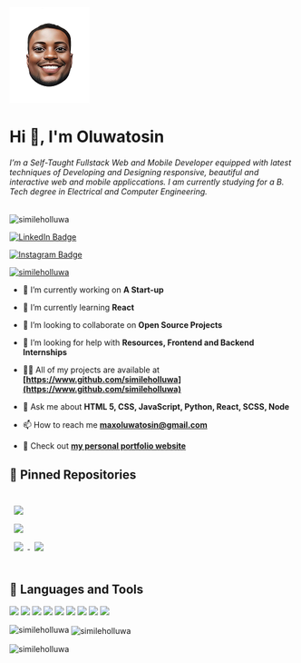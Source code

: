 ![Tosin's GitHub Banner](./banner.png)

# Hi 👋, I'm Oluwatosin
<h6 align="left">I’m a Self-Taught Fullstack Web and Mobile Developer equipped with latest techniques of Developing and Designing responsive, beautiful and interactive web and mobile appliccations. I am currently studying for a B. Tech degree in Electrical and Computer Engineering.</h6>

<p align="left"> <img src="https://komarev.com/ghpvc/?username=simileholluwa&label=Profile%20views&color=0e75b6&style=flat" alt="simileholluwa" /> </p>

[![LinkedIn Badge](https://img.shields.io/badge/LinkedIn-Profile-informational?style=flat&logo=linkedin&logoColor=white&color=0D76A8)](https://www.linkedin.com/in/ajanaku-oluwatosin-ezekiel-243133200/)

[![Instagram Badge](https://img.shields.io/badge/Twitter-Profile-informational?style=flat&logo=instagram&logoColor=white&color=1CA2F1)](https://instagram.com/simileholluwa)

<p align="left"> <a href="https://twitter.com/simileholluwa" target="blank"><img src="https://img.shields.io/twitter/follow/simileholluwa?logo=twitter&style=for-the-badge" alt="simileholluwa" /></a> </p>

<p align="left"> <a href="https://github-profile-trophy.vercel.app/?username=simileholluwa&theme=flat" alt="simileholluwa" /></a> </p>


- 🔭 I’m currently working on **A Start-up**

- 🌱 I’m currently learning **React**

- 👯 I’m looking to collaborate on **Open Source Projects**

- 🤝 I’m looking for help with **Resources, Frontend and Backend Internships**

- 👨‍💻 All of my projects are available at **[https://www.github.com/simileholluwa](https://www.github.com/simileholluwa)**

- 💬 Ask me about **HTML 5, CSS, JavaScript, Python, React, SCSS, Node**

- 📫 How to reach me **maxoluwatosin@gmail.com**

- 📣 Check out **[my personal portfolio website](https://simileholluwa@github.com)**


## 📌 Pinned Repositories

<br>

<a href="https://github.com/simileholluwa/flutter_apps_development">
  <img align="center" style="margin:0.5rem" src="https://github-readme-stats.vercel.app/api/pin/?username=simileholluwa&repo=flutter_apps_development&title_color=000000&text_color=565756&icon_color=4AB197&bg_color=ffffff" />
</a>

<br>

<a href="https://github.com/simileholluwa/html_css_js_projects">
  <img align="center" style="margin:0.5rem" src="https://github-readme-stats.vercel.app/api/pin/?username=simileholluwa&repo=html_css_js_projects&title_color=000000&text_color=565756&icon_color=4AB197&bg_color=ffffff" />
</a>

<br>

<a href="https://github.com/simileholluwa/react_web_projects">
  <img align="center" style="margin:0.5rem" src="https://github-readme-stats.vercel.app/api/pin/?username=simileholluwa&repo=react_web_projects&title_color=000000&text_color=565756&icon_color=4AB197&bg_color=ffffff" />
</a>

<a href="https://github.com/simileholluwa/go_lang">
  <img align="center" style="margin:0.5rem" src="https://github-readme-stats.vercel.app/api/pin/?username=simileholluwa&repo=go_lang&title_color=000000&text_color=565756&icon_color=4AB197&bg_color=ffffff" />
</a>

<br>
<br>

## 💼 Languages and Tools

![](https://img.shields.io/badge/Code-Dart-informational?style=flat&logo=dart&logoColor=white&color=4AB197)
![](https://img.shields.io/badge/Code-React-informational?style=flat&logo=react&logoColor=white&color=4AB197)
![](https://img.shields.io/badge/Code-Firebase-informational?style=flat&logo=firebase&logoColor=white&color=4AB197)
![](https://img.shields.io/badge/Code-JavaScript-informational?style=flat&logo=JavaScript&logoColor=white&color=4AB197)
![](https://img.shields.io/badge/Code-GoLang-informational?style=flat&logo=GoLang&logoColor=white&color=4AB197)
![](https://img.shields.io/badge/Code-Python-informational?style=flat&logo=Python&logoColor=white&color=4AB197)
![](https://img.shields.io/badge/Code-C++-informational?style=flat&logo=C++&logoColor=white&color=4AB197)
![](https://img.shields.io/badge/Code-MongoDB-informational?style=flat&logo=MongoDB&logoColor=white&color=4AB197)
![](https://img.shields.io/badge/Code-MySQL-informational?style=flat&logo=MySQL&logoColor=white&color=4AB197)

<p><img align="left" src="https://github-readme-stats.vercel.app/api/top-langs?username=simileholluwa&show_icons=true&locale=en&layout=compact" alt="simileholluwa" /></p>

<p>&nbsp;<img align="center" src="https://github-readme-stats.vercel.app/api?username=simileholluwa&show_icons=true&locale=en" alt="simileholluwa" /></p>

<p><img align="center" src="https://github-readme-streak-stats.herokuapp.com/?user=simileholluwa&" alt="simileholluwa" /></p>
